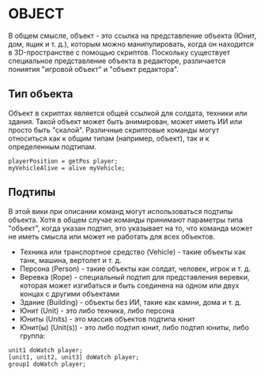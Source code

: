# OBJECT
В общем смысле, объект - это ссылка на представление объекта (Юнит, дом, ящик и т. д.), которым можно манипулировать, когда он находится в 3D-пространстве с помощью скриптов. Поскольку существует специальное представление объекта в редакторе, различается пониятия "игровой объект" и "объект редактора".
## Тип объекта
Объект в скриптах является общей ссылкой для солдата, техники или здания. Такой объект может быть анимирован, может иметь ИИ или просто быть "скалой". Различные скриптовые команды могут относиться как к общим типам (например, объект), так и к определенным подтипам.
```
playerPosition = getPos player;
myVehicleAlive = alive myVehicle;
```
## Подтипы
В этой вики при описании команд могут использоваться подтипы объекта. Хотя в общем случае команды принимают параметры типа "объект", когда указан подтип, это указывает на то, что команда может не иметь смысла или может не работать для всех объектов.
* Техника или транспортное средство (Vehicle) - такие объекты как танк, машина, вертолет и т. д.
* Персона (Person) - такие объекты как солдат, человек, игрок и т. д.
* Веревка (Rope) - специальный подтип для представления веревки, которая может изгибаться и быть соединена на одном или двух концах с другими объектами
* Здание (Building) - объекты без ИИ, такие как камни, дома и т. д.
* Юнит (Unit) - это либо техника, либо персона
* Юниты (Units) - это массив объектов подтипа юнит
* Юнит(ы) (Unit(s)) - это либо подтип юнит, либо подтип юниты, либо группа:
```
unit1 doWatch player;
[unit1, unit2, unit3] doWatch player;
group1 doWatch player;
```